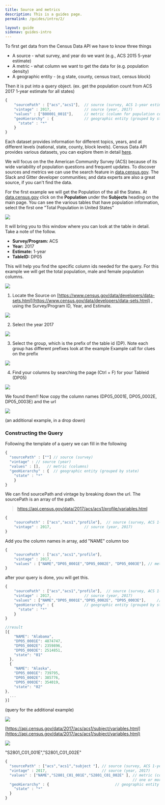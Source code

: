 ```yaml
---
title: Source and metrics
description: This is a guides page.
permalink: /guides/intro/2/

layout: guide
sidenav: guides-intro
---
```


To first get data from the Census Data API we have to know three things

- A source - what survey, and year do we want (e.g., ACS 2015 5-year estimate)
- A metric - what column we want to get the data for (e.g. population density)
- A geographic entity - (e.g state, county, census tract, census block)

Then it is put into a query object. (ex. get the population count from ACS 2017 1-year estimate for all states)

```js
{
    "sourcePath" : ["acs","acs1"],  // source (survey, ACS 1-year estimate)
    "vintage" : 2017,               // source (year, 2017)
    "values" : ["B00001_001E"],     // metric (column for population count)
    "geoHierarchy" : {              // geographic entity (grouped by state)
      "state" : "*"
    }
}
```

Each dataset provides information for different topics, years, and at different levels (national, state, county, block levels). Census Data API provides various datasets, you can explore them in detail [here](https://api.census.gov/data.html). 

We will focus on the the American Community Survey (ACS) because of its wide variability of population questions and frequent updates. To discover sources and metrics we can use the search feature in [data.census.gov](http://data.census.gov). The Slack and Gitter developer communities; and data experts are also a great source, if you can't find the data.

For the first example we will get the Population of the all the States. At [data.census.gov](http://data.census.gov) click on the **Population** under the **Subjects** heading on the main page.  You can see the various tables that have population information, select the first one "Total Population in United States"  

![](/assets/images/getting1.png)

It will bring you to this window where you can look at the table in detail. Take a note of the follow.

- **Survey/Program:** ACS
- **Year:** 2017
- **Estimate:** 1-year
- **TableID:** DP05

This will help you find the specific column ids needed for the query. For this example we will get the total population, male and female population columns. 

![](/assets/images/getting2.png)

1. Locate the Source on [https://www.census.gov/data/developers/data-sets.html](https://www.census.gov/data/developers/data-sets.html) , using the Survey/Program ID, Year, and Estimate. 

![](/assets/images/getting3.png)

2. Select the year 2017 

![](/assets/images/getting4.png)

3. Select the group, which is the prefix of the table id (DP). Note each group has different prefixes look at the example Example call for clues on the prefix

![](/assets/images/getting5.png)

4. Find your columns by searching the page (Ctrl + F) for your Tableid (DP05)

![](/assets/images/getting6.png)

We found them!! Now copy the column names (DP05_0001E, DP05_0002E, DP05_0003E) and the url 

![](/assets/images/getting7.png)

(an additional example, in a drop down)

### Constructing the Query

Following the template of a query we can fill in the following

```js
{
  "sourcePath" : [""] // source (survey)
  "vintage" : // source (year)
  "values" : [],   // metric (columns)
  "geoHierarchy" : {  // geographic entity (grouped by state)
    "state" : "*"
    }
}
```

We can find sourcePath and vintage by breaking down the url. The sourcePath is an array of the path.

> https://api.census.gov/data/2017/acs/acs1/profile/variables.html

```js
{
    "sourcePath" : ["acs","acs1","profile"],  // source (survey, ACS 1-year profile estimate)
    "vintage" : 2017,               // source (year, 2017)
}
```

Add you the column names in array, add "NAME" column too

```js
{
    "sourcePath" : ["acs","acs1","profile"], 
    "vintage" : 2017,               
    "values" : ["NAME","DP05_0001E","DP05_0002E", "DP05_0003E"], // metric (column for total count, male, and female popluation)
}
```

after your query is done, you will get this.

```js
{
    "sourcePath" : ["acs","acs1","profile"],  // source (survey, ACS 1-year profile estimate)
    "vintage" : 2017,               // source (year, 2017)
    "values" : ["NAME","DP05_0001E","DP05_0002E", "DP05_0003E"],     // metric (column for total count, male, and female popluation)
    "geoHierarchy" : {              // geographic entity (grouped by state)
      "state" : "*" 
    }
}

//result
[{
    "NAME": "Alabama",
    "DP05_0001E": 4874747,
    "DP05_0002E": 2359896,
    "DP05_0003E": 2514851,
    "state": "01"
  },
  {
    "NAME": "Alaska",
    "DP05_0001E": 739795,
    "DP05_0002E": 385776,
    "DP05_0003E": 354019,
    "state": "02"
},
  ...
}]
```

(query for the additional example)

![](/assets/images/getting8.png)

[https://api.census.gov/data/2017/acs/acs1/subject/variables.html](https://api.census.gov/data/2017/acs/acs1/subject/variables.html)

![](/assets/images/getting9.png)

"S2801_C01_001E","S2801_C01_002E" 

```js
{
  "sourcePath" : ["acs","acs1","subject "], // source (survey, ACS 1-year subject estimate)
  "vintage" : 2017,                         // source (year, 2017)
  "values" : ["NAME","S2801_C01_001E","S2801_C01_002E" ], // metric (column for total households, 
                                                          // one or more types of computing devices)
  "geoHierarchy" : {                              // geographic entity (grouped by state)
    "state" : "*" 
  }
}
```
